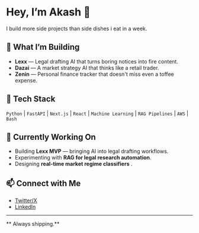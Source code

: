 # Hey, I’m Akash 👋
I build more side projects than side dishes i eat in a week.


## 🚀 What I’m Building
- **Lexx** — Legal drafting AI that turns boring notices into fire content.
- **Dazai** — A market strategy AI that thinks like a retail trader.
- **Zenin** — Personal finance tracker that doesn't miss even a toffee expense.

## 🧰 Tech Stack
`Python` | `FastAPI` | `Next.js` | `React` | `Machine Learning` | `RAG Pipelines` | `AWS` | `Bash`

## 📢 Currently Working On
- Building **Lexx MVP** — bringing AI into legal drafting workflows.
- Experimenting with **RAG for legal research automation**.
- Designing **real-time market regime classifiers** .

## 📫 Connect with Me
- [Twitter/X](https://twitter.com/not_a_genius__)
- [LinkedIn](https://linkedin.com/in/-akash-kumar)

---

** Always shipping.**
